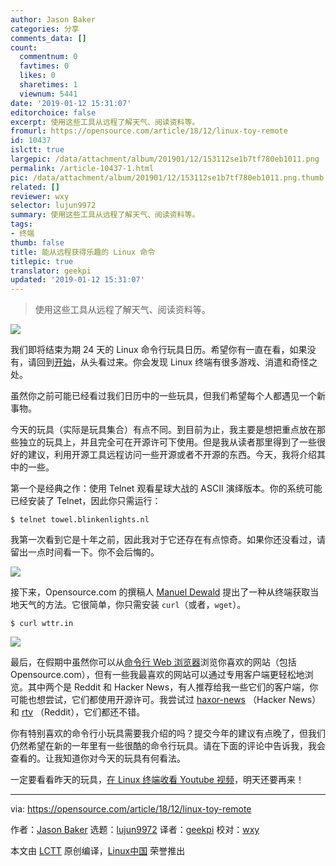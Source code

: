 ```yaml
---
author: Jason Baker
categories: 分享
comments_data: []
count:
  commentnum: 0
  favtimes: 0
  likes: 0
  sharetimes: 1
  viewnum: 5441
date: '2019-01-12 15:31:07'
editorchoice: false
excerpt: 使用这些工具从远程了解天气、阅读资料等。
fromurl: https://opensource.com/article/18/12/linux-toy-remote
id: 10437
islctt: true
largepic: /data/attachment/album/201901/12/153112se1b7tf780eb1011.png
permalink: /article-10437-1.html
pic: /data/attachment/album/201901/12/153112se1b7tf780eb1011.png.thumb.jpg
related: []
reviewer: wxy
selector: lujun9972
summary: 使用这些工具从远程了解天气、阅读资料等。
tags:
- 终端
thumb: false
title: 能从远程获得乐趣的 Linux 命令
titlepic: true
translator: geekpi
updated: '2019-01-12 15:31:07'
---
```



> 
> 使用这些工具从远程了解天气、阅读资料等。
> 
> 
> 


![](/data/attachment/album/201901/12/153112se1b7tf780eb1011.png)


我们即将结束为期 24 天的 Linux 命令行玩具日历。希望你有一直在看，如果没有，请回到[开始](https://opensource.com/article/18/12/linux-toy-boxes)，从头看过来。你会发现 Linux 终端有很多游戏、消遣和奇怪之处。


虽然你之前可能已经看过我们日历中的一些玩具，但我们希望每个人都遇见一个新事物。


今天的玩具（实际是玩具集合）有点不同。到目前为止，我主要是想把重点放在那些独立的玩具上，并且完全可在开源许可下使用。但是我从读者那里得到了一些很好的建议，利用开源工具远程访问一些开源或者不开源的东西。今天，我将介绍其中的一些。


第一个是经典之作：使用 Telnet 观看星球大战的 ASCII 演绎版本。你的系统可能已经安装了 Telnet，因此你只需运行：



```
$ telnet towel.blinkenlights.nl
```

我第一次看到它是十年之前，因此我对于它还存在有点惊奇。如果你还没看过，请留出一点时间看一下。你不会后悔的。


![](/data/attachment/album/201901/12/153112yugbh5qterctcu5u.png)


接下来，Opensource.com 的撰稿人 [Manuel Dewald](https://opensource.com/users/ntlx) 提出了一种从终端获取当地天气的方法。它很简单，你只需安装 `curl`（或者，`wget`）。



```
$ curl wttr.in
```

![](/data/attachment/album/201901/12/153116jalcacu184z1r8a8.png)


最后，在假期中虽然你可以从[命令行 Web 浏览器](https://opensource.com/article/16/12/web-browsers-linux-command-line)浏览你喜欢的网站（包括 Opensource.com），但有一些我最喜欢的网站可以通过专用客户端更轻松地浏览。其中两个是 Reddit 和 Hacker News，有人推荐给我一些它们的客户端，你可能也想尝试，它们都使用开源许可。我尝试过 [haxor-news](https://github.com/donnemartin/haxor-news) （Hacker News） 和 [rtv](https://github.com/michael-lazar/rtv) （Reddit），它们都还不错。


你有特别喜欢的命令行小玩具需要我介绍的吗？提交今年的建议有点晚了，但我们仍然希望在新的一年里有一些很酷的命令行玩具。请在下面的评论中告诉我，我会查看的。让我知道你对今天的玩具有何看法。


一定要看看昨天的玩具，[在 Linux 终端收看 Youtube 视频](https://opensource.com/users/ntlx)，明天还要再来！




---


via: <https://opensource.com/article/18/12/linux-toy-remote>


作者：[Jason Baker](https://opensource.com/users/jason-baker) 选题：[lujun9972](https://github.com/lujun9972) 译者：[geekpi](https://github.com/geekpi) 校对：[wxy](https://github.com/wxy)


本文由 [LCTT](https://github.com/LCTT/TranslateProject) 原创编译，[Linux中国](https://linux.cn/) 荣誉推出